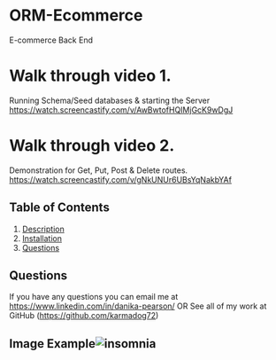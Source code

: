 # ORM-Ecommerce
E-commerce Back End

# Walk through video 1.
Running Schema/Seed databases & starting the Server 
https://watch.screencastify.com/v/AwBwtofHQIMjGcK9wDgJ
# Walk through video 2.
Demonstration for Get, Put, Post & Delete routes.
https://watch.screencastify.com/v/gNkUNUr6UBsYqNakbYAf

  ## Table of Contents
  1. [Description](#project-description)
  2. [Installation](#installation)
  3. [Questions](#questions)

  
  ## Questions
  If you have any questions you can email me at https://www.linkedin.com/in/danika-pearson/ OR
  See all of my work at GitHub (https://github.com/karmadog72)
 

  ## Image Example![insomnia](https://user-images.githubusercontent.com/89046934/147843129-3c592818-cac0-4bd3-8809-7ee1f9adea54.png)
